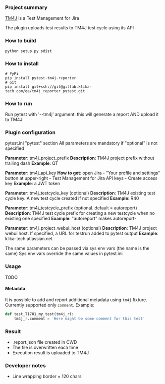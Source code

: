 ### Project summary
[TM4J]((https://support.smartbear.com/tm4j-cloud/docs/index.html))
is a Test Management for Jira

The plugin uploads test results to TM4J test cycle using its API


### How to build
    python setup.py sdist

### How to install
    # PyPi
    pip install pytest-tm4j-reporter
    # Git
    pip install git+ssh://git@gitlab.klika-tech.com/qa/tm4j_reporter_pytest.git

### How to run
Run pytest with '--tm4j' argument: this will generate a report AND upload it to TM4J

### Plugin configuration
pytest.ini "pytest" section
All parameters are mandatory if "optional" is not specified

**Parameter**: tm4j_project_prefix
**Description**: TM4J project prefix without trailing dash
**Example**: QT

**Parameter**: tm4j_api_key
**How to get**: open Jira - "Your profile and settings" button at upper-right - Test Management for Jira API keys - Create access key
**Example**: a JWT token

**Parameter**: tm4j_testcycle_key (optional)
**Description**: TM4J existing test cycle key. A new test cycle created if not specified
**Example**: R40

**Parameter**: tm4j_testcycle_prefix (optional. default = autoreport)
**Description**: TM4J test cycle prefix for creating a new testcycle when no existing one specified
**Example**: "autoreport" makes autoreport-<UNIX epoch time>

**Parameter**: tm4j_project_webui_host (optional)
**Description**: TM4J project webui host. If specified, a URL for testrun added to pytest output
**Example**: klika-tech.atlassian.net

The same parameters can be passed via sys env vars (the name is the same)
Sys env vars override the same values in pytest.ini

### Usage

TODO

#### Metadata
It is possible to add and report additional metadata using `tm4j` fixture. Currently supported only `comment`. Example:

```python
def test_T1701_my_test(tm4j_r):
    tm4j_r.comment = 'Here might be some comment for this test'

```

### Result
* .report.json file created in CWD
* The file is overwritten each time
* Execution result is uploaded to TM4J

### Developer notes
* Line wrapping border = 120 chars
